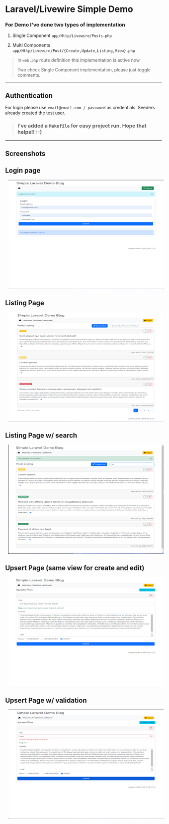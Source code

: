 # Laravel/Livewire Simple Demo

### For Demo I've done two types of implementation

1.  Single Component `app/Http/Livewire/Posts.php`

2.  Multi Components `app/Http/Livewire/Post/{Create,Update,Listing,View}.php`

> In `web.php` route definition this implementation is active now
>
> Two check Single Component implementation, please just toggle comments.

---

## Authentication

For login please use `email@email.com / password` as credentials. Seeders already created the test user.

> ### I've added a `Makefile` for easy project run. Hope that helps!! :-)

---

## Screenshots

## Login page

<a href="demo-screenshots/hasna-laravel-livewire-demo-login.png" target="_blank">
<img src="demo-screenshots/hasna-laravel-livewire-demo-login.png" alt="Login Page" width="500px" height="350" style="margin: 0 10px" />
</a>

## Listing Page

<a href="demo-screenshots/hasna-laravel-livewire-demo-listing-page.png" target="_blank">
<img src="demo-screenshots/hasna-laravel-livewire-demo-listing-page.png" alt="Login Page" width="500px" height="350" style="margin: 0 10px" /></a>

## Listing Page w/ search

<a href="demo-screenshots/hasna-laravel-livewire-demo-listing-search.png" target="_blank">
<img src="demo-screenshots/hasna-laravel-livewire-demo-listing-search.png" alt="Login Page" width="500px" height="350" style="margin: 0 10px" /></a>

## Upsert Page (same view for create and edit)

<a href="demo-screenshots/hasna-laravel-livewire-demo-upsert-page.png" target="_blank">
<img src="demo-screenshots/hasna-laravel-livewire-demo-upsert-page.png" alt="Login Page" width="500px" height="350" style="margin: 0 10px" /></a>

## Upsert Page w/ validation

<a href="demo-screenshots/hasna-laravel-livewire-demo-upsert-page-with-validation.png" target="_blank">
<img src="demo-screenshots/hasna-laravel-livewire-demo-upsert-page-with-validation.png" alt="Login Page" width="500px" height="350" style="margin: 0 10px" /></a>
